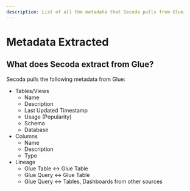 ```yaml
---
description: List of all the metadata that Secoda pulls from Glue
---
```


# Metadata Extracted

## What does Secoda extract from Glue?

Secoda pulls the following metadata from Glue:

* Tables/Views
  * Name
  * Description
  * Last Updated Timestamp
  * Usage (Popularity)
  * Schema
  * Database
* Columns
  * Name
  * Description
  * Type
* Lineage
  * Glue Table <-> Glue Table
  * Glue Query <-> Glue Table
  * Glue Query <-> Tables, Dashboards from other sources


